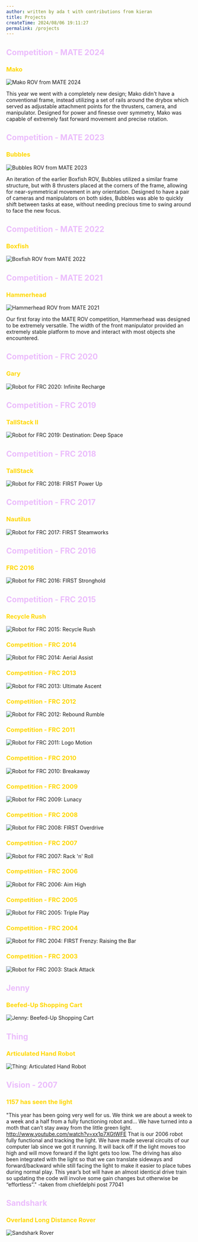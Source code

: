 ```yaml
---
author: written by ada t with contributions from kieran
title: Projects
createTime: 2024/08/06 19:11:27
permalink: /projects
---
```

<style>
  h2.hero-name{
  	color:  #3e2137;
  }
  h2{
  	color:  #ebbcfc;
  }
  h3{
  	color:  #FFD700;
  }
  .image-container {
    position: relative;
    overflow: hidden;
    margin-bottom: 20px;
  }

  .image-container img {
    width: 100%;
    position: relative;
  }

</style>
<h2>Competition - MATE 2024</h2>
<h3>Mako</h3>
<img src="/Mako_Image_Bad.jpg?url" alt="Mako ROV from MATE 2024">
<p>This year we went with a completely new design; Mako didn't have a conventional frame, instead utilizing a set of rails around the drybox which served as adjustable attachment points for the thrusters, camera, and manipulator. Designed for power and finesse over symmetry, Mako was capable of extremely fast forward movement and precise rotation.</p>

<h2>Competition - MATE 2023</h2>
<h3>Bubbles</h3>
<img src="/Bubbles!.jpeg?url" alt="Bubbles ROV from MATE 2023">
<p>An iteration of the earlier Boxfish ROV, Bubbles utilized a similar frame structure, but with 8 thrusters placed at the corners of the frame, allowing for near-symmetrical movement in any orientation. Designed to have a pair of cameras and manipulators on both sides, Bubbles was able to quickly shift between tasks at ease, without needing precious time to swing around to face the new focus.</p>

<h2>Competition - MATE 2022</h2>
<h3>Boxfish</h3>
<img src="/Boxfish.jpg?url" alt="Boxfish ROV from MATE 2022">

<h2>Competition - MATE 2021</h2>
<h3>Hammerhead</h3>
<img src="https://adabit.org/banner.jpg" alt="Hammerhead ROV from MATE 2021">
<p>Our first foray into the MATE ROV competition, Hammerhead was designed to be extremely versatile. The width of the front manipulator provided an extremely stable platform to move and interact with most objects she encountered.</p>

<h2>Competition - FRC 2020</h2>
<h3>Gary</h3>
<img src="/Gary_minus_buffer.jpg?url" alt="Robot for FRC 2020: Infinite Recharge">

<h2>Competition - FRC 2019</h2>
<h3>TallStack II</h3>
<img src="/2019.jpg?url" alt="Robot for FRC 2019: Destination: Deep Space">

<h2>Competition - FRC 2018</h2>
<h3>TallStack</h3>
<img src="/arcade.jpg?url" alt="Robot for FRC 2018: FIRST Power Up">

<h2>Competition - FRC 2017</h2>
<h3>Nautilus</h3>
<img src="/2017.JPG?url" alt="Robot for FRC 2017: FIRST Steamworks">

<h2>Competition - FRC 2016</h2>
<h3>FRC 2016</h3>
<img src="/2016.JPG?url" alt="Robot for FRC 2016: FIRST Stronghold">

<h2>Competition - FRC 2015</h2>
<h3>Recycle Rush</h3>
<img src="/2015.png?url" alt="Robot for FRC 2015: Recycle Rush">

<h3>Competition - FRC 2014</h3>
<img src="/2014.png?url" alt="Robot for FRC 2014: Aerial Assist">

<h3>Competition - FRC 2013</h3>
<img src="/2013.jpg?url" alt="Robot for FRC 2013: Ultimate Ascent">

<h3>Competition - FRC 2012</h3>
<img src="/2012.png?url" alt="Robot for FRC 2012: Rebound Rumble">

<h3>Competition - FRC 2011</h3>
<img src="/2011.png?url" alt="Robot for FRC 2011: Logo Motion">

<h3>Competition - FRC 2010</h3>
<img src="/2010.png?url" alt="Robot for FRC 2010: Breakaway">

<h3>Competition - FRC 2009</h3>
<img src="/2009.jpg?url" alt="Robot for FRC 2009: Lunacy">

<h3>Competition - FRC 2008</h3>
<img src="/2008.jpeg?url" alt="Robot for FRC 2008: FIRST Overdrive">

<h3>Competition - FRC 2007</h3>
<img src="/2007.webp?url" alt="Robot for FRC 2007: Rack 'n' Roll">

<h3>Competition - FRC 2006</h3>
<img src="/2006.jpg?url" alt="Robot for FRC 2006: Aim High">

<h3>Competition - FRC 2005</h3>
<img src="/2005.jpg?url" alt="Robot for FRC 2005: Triple Play">

<h3>Competition - FRC 2004</h3>
<img src="/2004.jpg?url" alt="Robot for FRC 2004: FIRST Frenzy: Raising the Bar">

<h3>Competition - FRC 2003</h3>
<img src="/2003.png?url" alt="Robot for FRC 2003: Stack Attack">

<h2>Jenny</h2>
<h3>Beefed-Up Shopping Cart</h3>
<img src="/jenny.JPG?url" alt="Jenny: Beefed-Up Shopping Cart">

<h2>Thing</h2>
<h3>Articulated Hand Robot</h3>
<img src="/HAND.png?url" alt="Thing: Articulated Hand Robot">

<h2>Vision - 2007</h2>
<h3>1157 has seen the light</h3>
<p>"This year has been going very well for us. We think we are about a week to a week and a half from a fully functioning robot and… We have turned into a moth that can’t stay away from the little green light. <a href="http://www.youtube.com/watch?v=xx1p7XGtWFE">http://www.youtube.com/watch?v=xx1p7XGtWFE</a> That is our 2006 robot fully functional and tracking the light. We have made several circuits of our computer lab since we got it running. It will back off if the light moves too high and will move forward if the light gets too low. The driving has also been integrated with the light so that we can translate sideways and forward/backward while still facing the light to make it easier to place tubes during normal play. This year’s bot will have an almost identical drive train so updating the code will involve some gain changes but otherwise be “effortless”." -taken from chiefdelphi post 77041</p>

<h2>Sandshark</h2>
<h3>Overland Long Distance Rover</h3>
<img src="/Rover.JPG?url" alt="Sandshark Rover">
